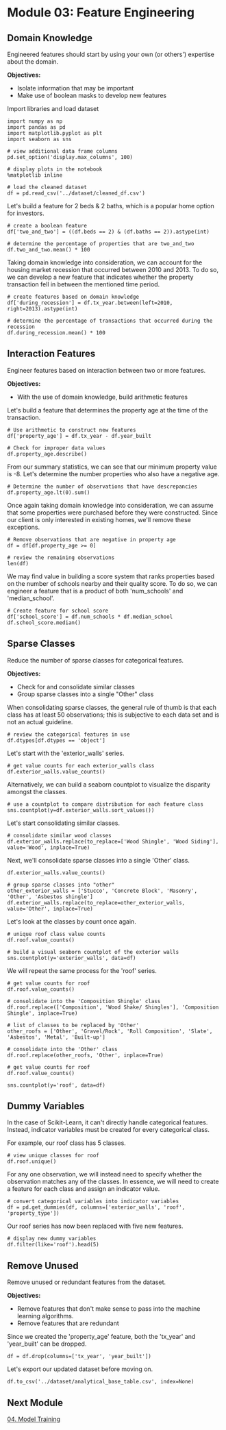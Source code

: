 # Module 03: Feature Engineering

## Domain Knowledge

Engineered features should start by using your own (or others') expertise about the domain.

**Objectives:**

* Isolate information that may be important
* Make use of boolean masks to develop new features

Import libraries and load dataset
```code
import numpy as np
import pandas as pd
import matplotlib.pyplot as plt
import seaborn as sns

# view additional data frame columns
pd.set_option('display.max_columns', 100)

# display plots in the notebook
%matplotlib inline

# load the cleaned dataset
df = pd.read_csv('../dataset/cleaned_df.csv')
```

Let's build a feature for 2 beds & 2 baths, which is a popular home option for investors. 
```code
# create a boolean feature
df['two_and_two'] = ((df.beds == 2) & (df.baths == 2)).astype(int)

# determine the percentage of properties that are two_and_two
df.two_and_two.mean() * 100
```

Taking domain knowledge into consideration, we can account for the housing market recession that occurred between 2010 and 2013. To do so, we can develop a new feature that indicates whether the property transaction fell in between the mentioned time period. 

```code
# create features based on domain knowledge
df['during_recession'] = df.tx_year.between(left=2010, right=2013).astype(int)

# determine the percentage of transactions that occurred during the recession
df.during_recession.mean() * 100
```

## Interaction Features

Engineer features based on interaction between two or more features. 

**Objectives:**

* With the use of domain knowledge, build arithmetic features

Let's build a feature that determines the property age at the time of the transaction. 

```code
# Use arithmetic to construct new features 
df['property_age'] = df.tx_year - df.year_built

# Check for improper data values
df.property_age.describe()
```

From our summary statistics, we can see that our minimum property value is -8. Let's determine the number properties who also have a negative age. 

```code
# Determine the number of observations that have descrepancies
df.property_age.lt(0).sum()
```

Once again taking domain knowledge into consideration, we can assume that some properties were purchased before they were constructed. Since our client is only interested in existing homes, we'll remove these exceptions. 

```code
# Remove observations that are negative in property age
df = df[df.property_age >= 0]

# review the remaining observations
len(df)
```

We may find value in building a score system that ranks properties based on the number of schools nearby and their quality score. To do so, we can engineer a feature that is a product of both 'num_schools' and 'median_school'.

```code
# Create feature for school score
df['school_score'] = df.num_schools * df.median_school
df.school_score.median()
```

## Sparse Classes

Reduce the number of sparse classes for categorical features.

**Objectives:**

* Check for and consolidate similar classes
* Group sparse classes into a single "Other" class

When consolidating sparse classes, the general rule of thumb is that each class has at least 50 observations; this is subjective to each data set and is not an actual guideline. 

```code
# review the categorical features in use
df.dtypes[df.dtypes == 'object']
```

Let's start with the 'exterior_walls' series. 

```code
# get value counts for each exterior_walls class
df.exterior_walls.value_counts()
```

Alternatively, we can build a seaborn countplot to visualize the disparity amongst the classes.

```code
# use a countplot to compare distribution for each feature class
sns.countplot(y=df.exterior_walls.sort_values())
```

Let's start consolidating similar classes. 

```code
# consolidate similar wood classes
df.exterior_walls.replace(to_replace=['Wood Shingle', 'Wood Siding'], value='Wood', inplace=True) 
```

Next, we'll consolidate sparse classes into a single 'Other' class. 

```code
df.exterior_walls.value_counts()
```

```code
# group sparse classes into "other"
other_exterior_walls = ['Stucco', 'Concrete Block', 'Masonry', 'Other', 'Asbestos shingle']
df.exterior_walls.replace(to_replace=other_exterior_walls, value='Other', inplace=True)
```

Let's look at the classes by count once again. 

```code
# unique roof class value counts
df.roof.value_counts()
```

```code
# build a visual seaborn countplot of the exterior walls
sns.countplot(y='exterior_walls', data=df)
```

We will repeat the same process for the 'roof' series. 

```code
# get value counts for roof
df.roof.value_counts()
```

```code
# consolidate into the 'Composition Shingle' class
df.roof.replace(['Composition', 'Wood Shake/ Shingles'], 'Composition Shingle', inplace=True)

# list of classes to be replaced by 'Other'
other_roofs = ['Other', 'Gravel/Rock', 'Roll Composition', 'Slate', 'Asbestos', 'Metal', 'Built-up']

# consolidate into the 'Other' class
df.roof.replace(other_roofs, 'Other', inplace=True)
```

```code
# get value counts for roof
df.roof.value_counts()
```

```code
sns.countplot(y='roof', data=df)
```

## Dummy Variables

In the case of Scikit-Learn, it can't directly handle categorical features. Instead, indicator variables must be created for every categorical class. 

For example, our roof class has 5 classes. 

```code
# view unique classes for roof
df.roof.unique()
```

For any one observation, we will instead need to specify whether the observation matches any of the classes. In essence, we will need to create a feature for each class and assign an indicator value.  

```code
# convert categorical variables into indicator variables
df = pd.get_dummies(df, columns=['exterior_walls', 'roof', 'property_type'])
```

Our roof series has now been replaced with five new features. 

```code
# display new dummy variables 
df.filter(like='roof').head(5)
```

## Remove Unused

Remove unused or redundant features from the dataset.

**Objectives:**

* Remove features that don't make sense to pass into the machine learning algorithms.
* Remove features that are redundant 

Since we created the 'property_age' feature, both the 'tx_year' and 'year_built' can be dropped. 

```code
df = df.drop(columns=['tx_year', 'year_built'])
```

Let's export our updated dataset before moving on. 

```code
df.to_csv('../dataset/analytical_base_table.csv', index=None)
```

## Next Module

[04. Model Training](module04.ipynb)
